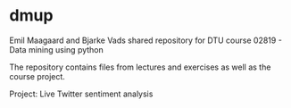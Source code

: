 dmup
====

Emil Maagaard and Bjarke Vads shared repository for DTU course 02819 - Data mining using python

The repository contains files from lectures and exercises as well as the course project.

Project: Live Twitter sentiment analysis
